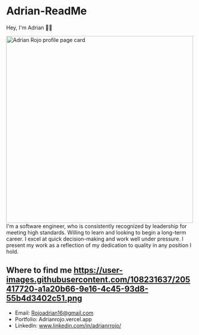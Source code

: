 # Adrian-ReadMe

Hey, I'm Adrian 🙋‍♂️


<img width='500' height='500' alt="Adrian Rojo profile page card" src="https://user-images.githubusercontent.com/108231637/205417720-a1a20b66-9e16-4c45-93d8-55b4d3402c51.png">
I'm a software engineer, who is consistently recognized by leadership for meeting high standards. Willing to learn and looking to begin a long-term career. I excel at quick decision-making and work well under pressure. I present my work as a reflection of my dedication to quality in any position I hold.

## Where to find me https://user-images.githubusercontent.com/108231637/205417720-a1a20b66-9e16-4c45-93d8-55b4d3402c51.png


- Email: 
  Rojoadrian16@gmail.com
- Portfolio:
  Adrianrojo.vercel.app
- LinkedIn:
  www.linkedin.com/in/adrianrrojo/
